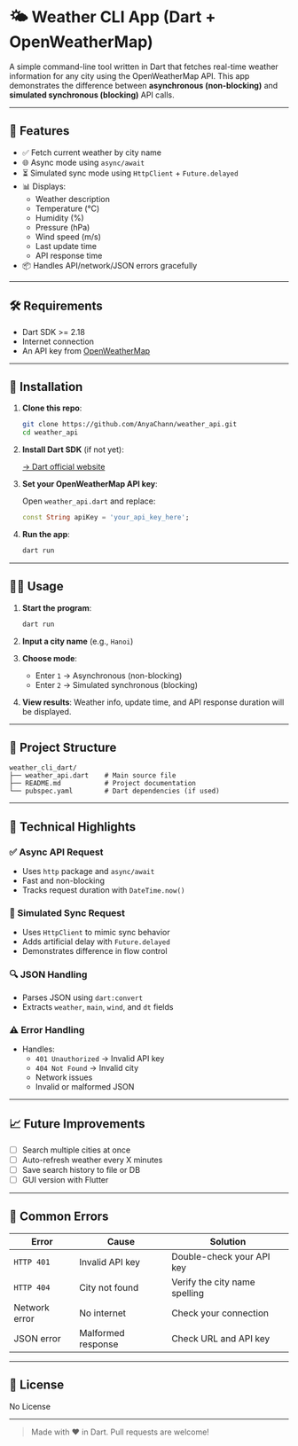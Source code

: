 
# 🌤 Weather CLI App (Dart + OpenWeatherMap)

A simple command-line tool written in Dart that fetches real-time weather information for any city using the OpenWeatherMap API. This app demonstrates the difference between **asynchronous (non-blocking)** and **simulated synchronous (blocking)** API calls.

---

## 🚀 Features

- ✅ Fetch current weather by city name
- 🌐 Async mode using `async/await`
- ⏳ Simulated sync mode using `HttpClient` + `Future.delayed`
- 📊 Displays:
  - Weather description
  - Temperature (°C)
  - Humidity (%)
  - Pressure (hPa)
  - Wind speed (m/s)
  - Last update time
  - API response time
- 📦 Handles API/network/JSON errors gracefully

---

## 🛠 Requirements

- Dart SDK >= 2.18
- Internet connection
- An API key from [OpenWeatherMap](https://openweathermap.org/api)

---

## 🧪 Installation

1. **Clone this repo**:

   ```bash
   git clone https://github.com/AnyaChann/weather_api.git
   cd weather_api
   ```

2. **Install Dart SDK** (if not yet):

   [→ Dart official website](https://dart.dev/get-dart)

3. **Set your OpenWeatherMap API key**:

   Open `weather_api.dart` and replace:

   ```dart
   const String apiKey = 'your_api_key_here';
   ```

4. **Run the app**:

   ```bash
   dart run
   ```

---

## 🧑‍💻 Usage

1. **Start the program**:

   ```bash
   dart run
   ```

2. **Input a city name** (e.g., `Hanoi`)

3. **Choose mode**:
   - Enter `1` → Asynchronous (non-blocking)
   - Enter `2` → Simulated synchronous (blocking)

4. **View results**: Weather info, update time, and API response duration will be displayed.

---

## 📁 Project Structure

```
weather_cli_dart/
├── weather_api.dart    # Main source file
├── README.md           # Project documentation
└── pubspec.yaml        # Dart dependencies (if used)
```

---

## 🧠 Technical Highlights

### ✅ Async API Request

- Uses `http` package and `async/await`
- Fast and non-blocking
- Tracks request duration with `DateTime.now()`

### 🔄 Simulated Sync Request

- Uses `HttpClient` to mimic sync behavior
- Adds artificial delay with `Future.delayed`
- Demonstrates difference in flow control

### 🔍 JSON Handling

- Parses JSON using `dart:convert`
- Extracts `weather`, `main`, `wind`, and `dt` fields

### ⚠️ Error Handling

- Handles:
  - `401 Unauthorized` → Invalid API key
  - `404 Not Found` → Invalid city
  - Network issues
  - Invalid or malformed JSON

---

## 📈 Future Improvements

- [ ] Search multiple cities at once
- [ ] Auto-refresh weather every X minutes
- [ ] Save search history to file or DB
- [ ] GUI version with Flutter

---

## 🛑 Common Errors

| Error | Cause | Solution |
|------|-------|----------|
| `HTTP 401` | Invalid API key | Double-check your API key |
| `HTTP 404` | City not found | Verify the city name spelling |
| Network error | No internet | Check your connection |
| JSON error | Malformed response | Check URL and API key |

---

## 📄 License

No License

---

> Made with ❤️ in Dart. Pull requests are welcome!
